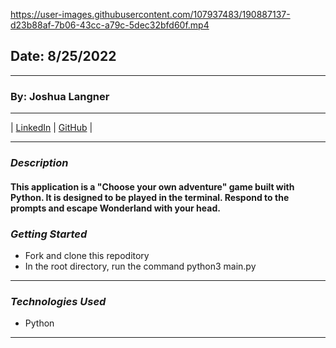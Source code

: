 https://user-images.githubusercontent.com/107937483/190887137-d23b88af-7b06-43cc-a79c-5dec32bfd60f.mp4


## Date: 8/25/2022

---

### By: Joshua Langner

---

| [LinkedIn](https://www.linkedin.com/in/josh-langner-48) | [GitHub](https://github.com/jlangner87) |

---

### **_Description_**

#### This application is a "Choose your own adventure" game built with Python. It is designed to be played in the terminal. Respond to the prompts and escape Wonderland with your head.

### **_Getting Started_**

- Fork and clone this repoditory
- In the root directory, run the command python3 main.py


---

### **_Technologies Used_**

- Python

---
